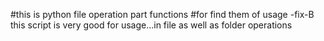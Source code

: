 #this is python file operation part functions
#for find them of usage
-fix-B
this script is very good for usage...in file as well as folder operations
